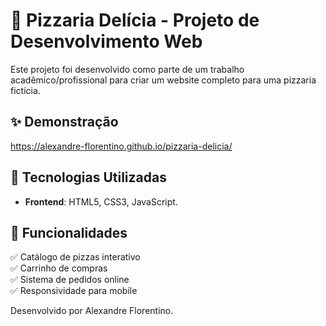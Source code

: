 # 🍕 Pizzaria Delícia - Projeto de Desenvolvimento Web

Este projeto foi desenvolvido como parte de um trabalho acadêmico/profissional para criar um website completo para uma pizzaria fictícia.

## ✨ Demonstração
https://alexandre-florentino.github.io/pizzaria-delicia/

## 🚀 Tecnologias Utilizadas

- **Frontend**: HTML5, CSS3, JavaScript.

## 📌 Funcionalidades

✅ Catálogo de pizzas interativo  
✅ Carrinho de compras  
✅ Sistema de pedidos online   
✅ Responsividade para mobile  

Desenvolvido por Alexandre Florentino. 
